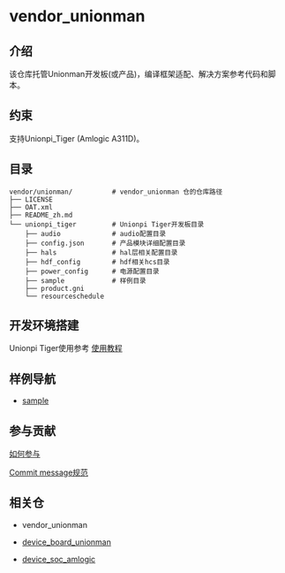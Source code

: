# vendor_unionman

## 介绍

该仓库托管Unionman开发板(或产品)，编译框架适配、解决方案参考代码和脚本。

## 约束

支持Unionpi_Tiger (Amlogic A311D)。

## 目录

```
vendor/unionman/          # vendor_unionman 仓的仓库路径
├── LICENSE
├── OAT.xml
├── README_zh.md
└── unionpi_tiger         # Unionpi Tiger开发板目录
    ├── audio             # audio配置目录
    ├── config.json       # 产品模块详细配置目录
    ├── hals              # hal层相关配置目录
    ├── hdf_config        # hdf相关hcs目录
    ├── power_config      # 电源配置目录
    ├── sample			  # 样例目录
    ├── product.gni
    └── resourceschedule
```

## 开发环境搭建

Unionpi Tiger使用参考 [使用教程](https://gitee.com/openharmony/device_board_unionman/blob/master/unionpi_tiger/README_zh.md)

## 样例导航

- [sample](https://gitee.com/openharmony/vendor_unionman/tree/master/unionpi_tiger/sample)

## 参与贡献

[如何参与](https://gitee.com/openharmony/docs/blob/HEAD/zh-cn/contribute/%E5%8F%82%E4%B8%8E%E8%B4%A1%E7%8C%AE.md)

[Commit message规范](https://gitee.com/openharmony/device_qemu/wikis/Commit%20message%E8%A7%84%E8%8C%83?sort_id=4042860)

## 相关仓

- vendor_unionman

- [device_board_unionman](https://gitee.com/openharmony/device_board_unionman)

- [device_soc_amlogic](https://gitee.com/openharmony/device_soc_amlogic)
